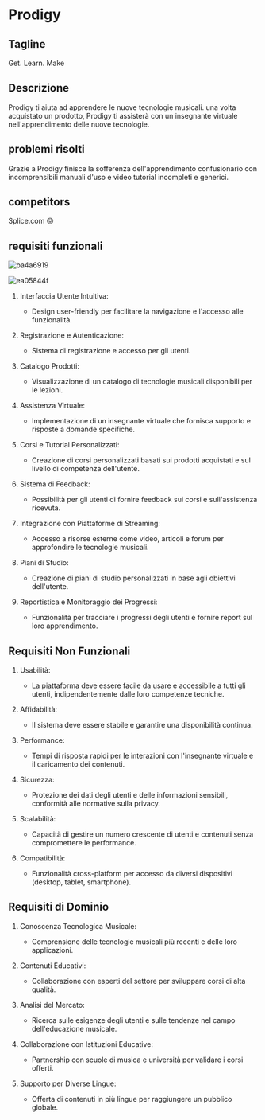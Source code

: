 # Prodigy

## Tagline
Get. Learn. Make

## Descrizione
Prodigy ti aiuta ad apprendere le nuove tecnologie musicali. una volta acquistato un prodotto, Prodigy ti assisterà con un insegnante virtuale nell'apprendimento delle nuove tecnologie.  

## problemi risolti
Grazie a Prodigy finisce la sofferenza dell'apprendimento confusionario con incomprensibili manuali d'uso e video tutorial incompleti e generici. 

## competitors
Splice.com 😡

## requisiti funzionali 

![ba4a6919](https://github.com/user-attachments/assets/a43c051b-8107-49da-8df9-9879bdd1e1e3)

![ea05844f](https://github.com/user-attachments/assets/9ad2ed5a-4c3a-4978-8d4c-e948ccbabe26)




1. Interfaccia Utente Intuitiva:
   - Design user-friendly per facilitare la navigazione e l'accesso alle funzionalità.

2. Registrazione e Autenticazione:
   - Sistema di registrazione e accesso per gli utenti.

3. Catalogo Prodotti:
   - Visualizzazione di un catalogo di tecnologie musicali disponibili per le lezioni.

4. Assistenza Virtuale:
   - Implementazione di un insegnante virtuale che fornisca supporto e risposte a domande specifiche.

5. Corsi e Tutorial Personalizzati:
   - Creazione di corsi personalizzati basati sui prodotti acquistati e sul livello di competenza dell'utente.

6. Sistema di Feedback:
   - Possibilità per gli utenti di fornire feedback sui corsi e sull'assistenza ricevuta.

7. Integrazione con Piattaforme di Streaming:
   - Accesso a risorse esterne come video, articoli e forum per approfondire le tecnologie musicali.

8. Piani di Studio:
   - Creazione di piani di studio personalizzati in base agli obiettivi dell'utente.

9. Reportistica e Monitoraggio dei Progressi:
   - Funzionalità per tracciare i progressi degli utenti e fornire report sul loro apprendimento.

## Requisiti Non Funzionali


1. Usabilità:
   - La piattaforma deve essere facile da usare e accessibile a tutti gli utenti, indipendentemente dalle loro competenze tecniche.

2. Affidabilità:
   - Il sistema deve essere stabile e garantire una disponibilità continua.

3. Performance:
   - Tempi di risposta rapidi per le interazioni con l'insegnante virtuale e il caricamento dei contenuti.

4. Sicurezza:
   - Protezione dei dati degli utenti e delle informazioni sensibili, conformità alle normative sulla privacy.

5. Scalabilità:
   - Capacità di gestire un numero crescente di utenti e contenuti senza compromettere le performance.

6. Compatibilità:
   - Funzionalità cross-platform per accesso da diversi dispositivi (desktop, tablet, smartphone).

## Requisiti di Dominio


1. Conoscenza Tecnologica Musicale:
   - Comprensione delle tecnologie musicali più recenti e delle loro applicazioni.

2. Contenuti Educativi:
   - Collaborazione con esperti del settore per sviluppare corsi di alta qualità.

3. Analisi del Mercato:
   - Ricerca sulle esigenze degli utenti e sulle tendenze nel campo dell'educazione musicale.

4. Collaborazione con Istituzioni Educative:
   - Partnership con scuole di musica e università per validare i corsi offerti.

5. Supporto per Diverse Lingue:
   - Offerta di contenuti in più lingue per raggiungere un pubblico globale.




